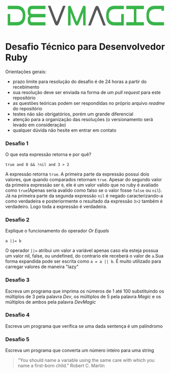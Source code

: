 ![Logo](images/devmagic-logo.png)

# Desafio Técnico para Desenvolvedor Ruby

Orientações gerais:

- prazo limite para resolução do desafio é de 24 horas a partir do recebimento
- sua resolução deve ser enviada na forma de um _pull request_ para este repositório
- as questões teóricas podem ser respondidas no próprio arquivo _readme_ do repositório
- testes não são obrigatórios, porém um grande diferencial
- atenção para a organização das resoluções (o versionamento será levado em consideração)
- qualquer dúvida não hesite em entrar em contato

###  Desafio 1

O que esta expressão retorna e por quê?

`true and 0 && !nil and 3 > 2`

A expressão retorna `true`. A primeira parte da expressão possui dois valores, que quando comparados retornam `true`. Apesar do segundo valor da primeira expressão ser `0`, ele é um valor valido que no ruby é avaliado como `true`(Apenas seria avalido como falso se o valor fosse `false` ou `nil`). Já na primeira parte da segunda expressão `nil` é negado caracterizando-a como verdadeira e posteriormente o resultado da expressão `3>2` também é verdadeiro. Logo toda a expressão é verdadeira.

### Desafio 2

Explique o funcionamento do operador _Or Equals_

`a ||= b`

O operador `||=` atribui um valor a variável apenas caso ela esteja possua um valor nil, false, ou undefined, do contrario ele receberá o valor de `a`.Sua forma expandida pode ser escrita como `a = a || b`. É muito utilizado para carregar valores de maneira "lazy"

### Desafio 3

Escreva um programa que imprima os números de 1 até 100 substituindo os múltiplos de 3 pela palavra _Dev_, os múltiplos de 5 pela palavra _Magic_ e os múltiplos de ambos pela palavra _DevMagic_

### Desafio 4

Escreva um programa que verifica se uma dada sentença é um palíndromo

### Desafio 5

Escreva um programa que converta um número inteiro para uma string

> &quot;You should name a variable using the same care with which you name a first-born child.&quot; Robert C. Martin
